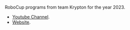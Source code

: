 RoboCup programs from team Krypton for the year 2023.

- [Youtube Channel](https://www.youtube.com/@evbrobocup).
- [Website](http://www.kraemer123.de).
